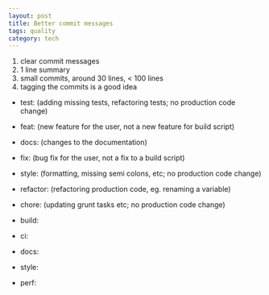 ```yaml
---
layout: post
title: Better commit messages 
tags: quality    
category: tech
--- 
```


1. clear commit messages 
2. 1 line summary 
3. small commits, around 30 lines, < 100 lines 
4. tagging the commits is a good idea 

* test: (adding missing tests, refactoring tests; no production code change)
  
* feat: (new feature for the user, not a new feature for build script)
  
* docs: (changes to the documentation)

* fix: (bug fix for the user, not a fix to a build script)
* style: (formatting, missing semi colons, etc; no production code change)
* refactor: (refactoring production code, eg. renaming a variable)

* chore: (updating grunt tasks etc; no production code change)
* build: 
* ci:
* docs:
* style:
* perf: